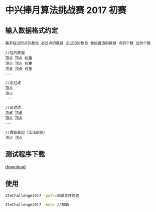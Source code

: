 # 中兴捧月算法挑战赛 2017 初赛

## 输入数据格式约定

```
最多经过的点的数目 必过点的数目 必过边的数目 食蚁兽边的数目 点的个数 边的个数

//边的数据
顶点 顶点 权重
顶点 顶点 权重
顶点 顶点 权重
...

//必过点
顶点
顶点
...

//必过边
顶点 顶点
顶点 顶点
...

//食蚁兽边（无法到达）
顶点 顶点
```

## 测试程序下载

[download](./bin/snapshot/downloads.md)

## 使用
```bash
ZteChallenge2017 -path=测试文件路径

ZteChallenge2017 -help //帮助
```

